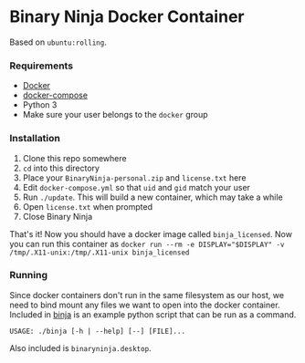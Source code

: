 # Binary Ninja Docker Container

Based on `ubuntu:rolling`.

### Requirements

- [Docker](https://get.docker.com/)
- [docker-compose](https://docs.docker.com/compose/install/)
- Python 3
- Make sure your user belongs to the `docker` group

### Installation

1. Clone this repo somewhere
2. `cd` into this directory
3. Place your `BinaryNinja-personal.zip` and `license.txt` here
4. Edit `docker-compose.yml` so that `uid` and `gid` match your user
5. Run `./update`. This will build a new container, which may take a while
6. Open `license.txt` when prompted
7. Close Binary Ninja

That's it! Now you should have a docker image called `binja_licensed`. Now you
can run this container as `docker run --rm -e DISPLAY="$DISPLAY" -v /tmp/.X11-unix:/tmp/.X11-unix binja_licensed`

### Running

Since docker containers don't run in the same filesystem as our host, we need to
bind mount any files we want to open into the docker container. Included in
[binja](binja) is an example python script that can be run as a command.

    USAGE: ./binja [-h | --help] [--] [FILE]...

Also included is `binaryninja.desktop`.
